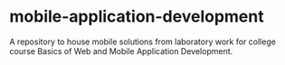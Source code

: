 # mobile-application-development
A repository to house mobile solutions from laboratory work for college course Basics of Web and Mobile Application Development.
